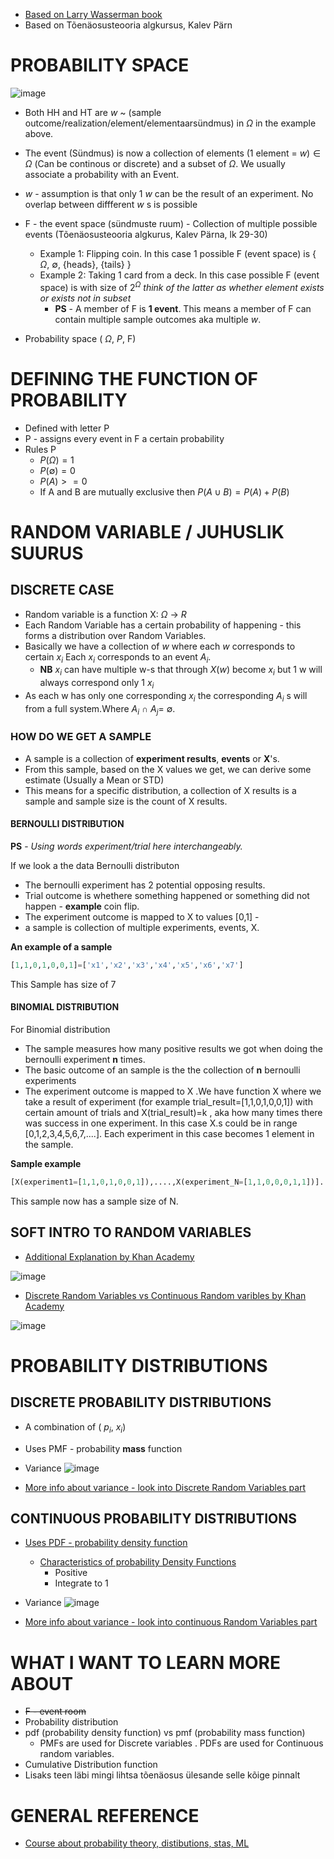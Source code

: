 + [Based on Larry Wasserman book](https://1drv.ms/b/s!ArMHhYJs5BG_jqNpgkG1LsFL-tdGgA?e=OCkjYR)
+ Based on Tõenäosusteooria algkursus, Kalev Pärn



# PROBABILITY SPACE 


![image](https://user-images.githubusercontent.com/21141607/198247389-696be406-ac9c-45b1-9040-2db549328e77.png)


+ Both HH and HT are $w$ ~ (sample outcome/realization/element/elementaarsündmus) in $\Omega$ in the example above. 
+ The event (Sündmus) is now a collection of elements (1 element = $w) \in \Omega$ (Can be continous or discrete) and a subset of $\Omega$. We usually associate a probability with an Event. 
+  $w$ - assumption is that only 1 $w$ can be the result of an experiment. No overlap between diffferent $w$ s is possible
+ F - the event space (sündmuste ruum) - Collection of multiple possible events (Tõenäosusteooria algkurus, Kalev Pärna, lk 29-30)
   + Example 1: Flipping coin. In this case 1 possible F (event space) is { $\Omega$, $\emptyset$, {heads}, {tails} }
   + Example 2: Taking 1 card from a deck. In this case possible F (event space) is with size of  $2^{\Omega}$ _think of the latter as whether element exists or exists not in subset_
      + **PS** - A member of F is **1 event**. This means a member of F can contain multiple sample outcomes aka multiple $w$.

+  Probability space ( $\Omega$, $P$, F)


# DEFINING THE FUNCTION OF PROBABILITY 

+ Defined with letter P
+ P - assigns every event in F a certain probability 
+ Rules P 
   + $P(\Omega) = 1$
   + $P(\emptyset) = 0$
   + $P(A) >= 0$
   + If A and B are mutually exclusive then $P(A \cup B)=P(A)+P(B)$



# RANDOM VARIABLE / JUHUSLIK SUURUS

## DISCRETE CASE 

+ Random variable is a function X: $\Omega$ -> $R$
+ Each Random Variable has a certain probability of happening - this forms a distribution over Random Variables.
+ Basically we have a collection of $w$ where each $w$ corresponds to certain $x_{i}$ Each $x_{i}$ corresponds to an event $A_{i}$. 
   + **NB**  $x_{i}$ can have multiple w-s that through $X(w)$ become $x_{i}$ but 1 w will always correspond only 1 $x_{i}$
+ As each w has only one corresponding $x_{i}$ the corresponding $A_{i}$ s will from a full system.Where $A_{i}$ $\cap$ $A_{j}$= $\emptyset$.


### **HOW DO WE GET A SAMPLE**    

+ A sample is a collection of **experiment results**, **events** or **X**'s. 
+ From this sample, based on the X values we get, we can derive some estimate (Usually a Mean or STD)  
+ This means for a specific distribution, a collection of X results is a sample and sample size is the count of X results. 


#### **BERNOULLI DISTRIBUTION**

**PS** - _Using words experiment/trial here interchangeably._

If we look a the data Bernoulli distributon 

+ The bernoulli experiment has 2 potential opposing results.
+ Trial outcome is whethere something happened or something did not happen - **example** coin flip. 
+ The experiment outcome is mapped to X to values [0,1] -
+ a sample is collection of multiple experiments, events, X. 

**An example of a sample**

~~~python
[1,1,0,1,0,0,1]=['x1','x2','x3','x4','x5','x6','x7']
~~~
This Sample has size of 7

#### **BINOMIAL DISTRIBUTION** 

For Binomial distribution
+ The sample measures how many positive results we got when doing the bernoulli experiment **n** times. 
+ The basic outcome of an sample is the the collection of **n** bernoulli experiments
+ The experiment outcome is mapped to X .We have function X where we take a result of experiment (for example trial_result=[1,1,0,1,0,0,1]) with certain amount of trials and X(trial_result)=k , aka how many times there was success in one experiment. In this case X.s could be in range [0,1,2,3,4,5,6,7,....]. Each experiment in this case becomes 1 element in the sample.


**Sample example**
~~~python
[X(experiment1=[1,1,0,1,0,0,1]),....,X(experiment_N=[1,1,0,0,0,1,1])].
~~~
This sample now has a sample size of N. 


## SOFT INTRO TO RANDOM VARIABLES

+ [Additional Explanation by Khan Academy](https://www.youtube.com/watch?v=3v9w79NhsfI)

![image](https://user-images.githubusercontent.com/21141607/198245231-64e154ac-9201-4120-9a95-05a285a6f19b.png)

+ [Discrete Random Variables vs Continuous Random varibles by Khan Academy](https://www.youtube.com/watch?v=dOr0NKyD31Q)

![image](https://user-images.githubusercontent.com/21141607/198245997-72a7ee1c-2887-4810-affc-cd279ae45321.png)

# PROBABILITY DISTRIBUTIONS 

## DISCRETE PROBABILITY DISTRIBUTIONS 

+ A combination of ( $p_{i}$, $x_{i}$)

+ Uses PMF - probability **mass** function

+ Variance ![image](https://user-images.githubusercontent.com/21141607/200790086-79cbaa07-4cbd-43b8-8919-f7e412e1d885.png) 
+ [More info about variance - look into Discrete Random Variables part](https://www.statlect.com/glossary/variance-formula)


## CONTINUOUS PROBABILITY DISTRIBUTIONS

+ [Uses PDF - probability density function](https://www.statlect.com/glossary/probability-density-function)
    + [Characteristics of probability Density Functions](https://www.statlect.com/fundamentals-of-probability/legitimate-probability-density-functions)
      + Positive
      + Integrate to 1 

+ Variance ![image](https://user-images.githubusercontent.com/21141607/200790442-32f4180d-0fe4-44c3-8ac9-905d2e876b73.png)
+ [More info about variance - look into continuous Random Variables part](https://www.statlect.com/glossary/variance-formula)



# WHAT I WANT TO LEARN MORE ABOUT 


+  ~~F - event room~~ 
+ Probability distribution 
+ pdf (probability density function) vs pmf (probability mass function)
   + PMFs are used for Discrete variables . PDFs are used for Continuous random variables.  
+ Cumulative Distribution function
+ Lisaks teen läbi mingi lihtsa tõenäosus ülesande selle kõige pinnalt 


# GENERAL REFERENCE 

+ [Course about probability theory, distibutions, stas, ML](https://www.statlect.com/)
